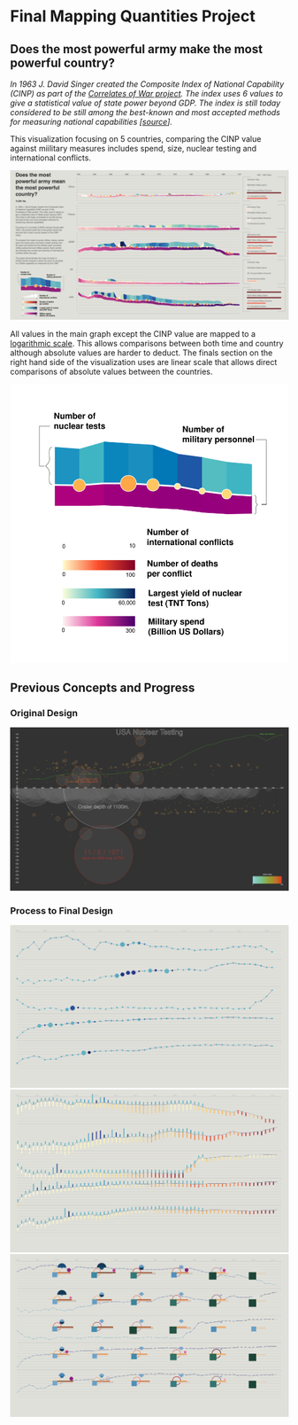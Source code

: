 # Final Mapping Quantities Project
## Does the most powerful army make the most powerful country?
*In 1963 J. David Singer created the Composite Index of National Capability (CINP) as part of the [Correlates of War project](http://www.correlatesofwar.org). The index uses 6 values to give a statistical value of state power beyond GDP. The index is still today considered to be still among the best-known and most accepted methods for measuring national capabilities [[source](https://web.archive.org/web/20110626235023/http://www.giga-hamburg.de/english/content/rpn/strategy/pdf/power_index.pdf)].*

This visualization focusing on 5 countries, comparing the CINP value against miilitary measures includes spend, size, nuclear testing and international conflicts.

![](./images/Concept-3-Screenshot.png)  

All values in the main graph except the CINP value are mapped to a [logarithmic scale](https://en.wikipedia.org/wiki/Logarithmic_scale). This allows comparisons between both time and country although absolute values are harder to deduct. The finals section on the right hand side of the visualization uses are linear scale that allows direct comparisons of absolute values between the countries.  

![](./quantities-key.svg)

## Previous Concepts and Progress
### Original Design
![](./images/concept-1.png)  
### Process to Final Design
![](./images/concept-2-1.png)  
![](./images/concept-2-2.png)  
![](./images/concept-2-3.png)  
